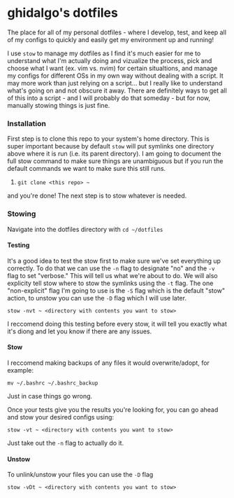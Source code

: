 # ghidalgo's dotfiles

The place for all of my personal dotfiles - where I develop, test, and keep all of my configs to quickly and easily get my environment up and running!

I use `stow` to manage my dotfiles as I find it's much easier for me to understand what I'm actually doing and vizualize the process, pick and choose what I want (ex. vim vs. nvim) for certain situaltions, and manage my configs for different OSs in my own way without dealing with a script. It may more work than just relying on a script... but I really like to understand what's going on and not obscure it away. There are definitely ways to get all of this into a script - and I will probably do that someday - but for now, manually stowing things is just fine.

### Installation

First step is to clone this repo to your system's home directory. This is super important because by default `stow` will put symlinks one directory above where it is run (i.e. its parent directory). I am going to document the full stow command to make sure things are unambiguous but if you run the default commands we want to make sure this still runs.

1) `git clone <this repo> ~`


and you're done! The next step is to stow whatever is needed.

### Stowing

Navigate into the dotfiles directory with `cd ~/dotfiles`

#### Testing

It's a good idea to test the stow first to make sure we've set everything up correctly. To do that we can use the `-n` flag to designate "no" and the `-v` flag to set "verbose." This will tell us what we're about to do. We will also explicity tell stow where to stow the symlinks using the `-t` flag. The one "non-explicit" flag I'm going to use is the `-S` flag which is the default "stow" action, to unstow you can use the `-D` flag which I will use later. 

`stow -nvt ~ <directory with contents you want to stow>`

I reccomend doing this testing before every stow, it will tell you exactly what it's diong and let you know if there are any issues.

#### Stow

I reccomend making backups of any files it would overwrite/adopt, for example:

`mv ~/.bashrc ~/.bashrc_backup`

Just in case things go wrong.

Once your tests give you the results you're looking for, you can go ahead and stow your desired configs using:

`stow -vt ~ <directory with contents you want to stow>`

Just take out the `-n` flag to actually do it.

#### Unstow

To unlink/unstow your files you can use the `-D` flag

`stow -vDt ~ <directory with contents you want to stow>`


